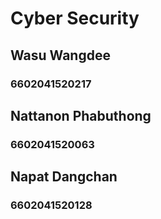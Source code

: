 # Cyber Security
## Wasu Wangdee
### 6602041520217
## Nattanon Phabuthong
### 6602041520063
## Napat Dangchan
### 6602041520128
